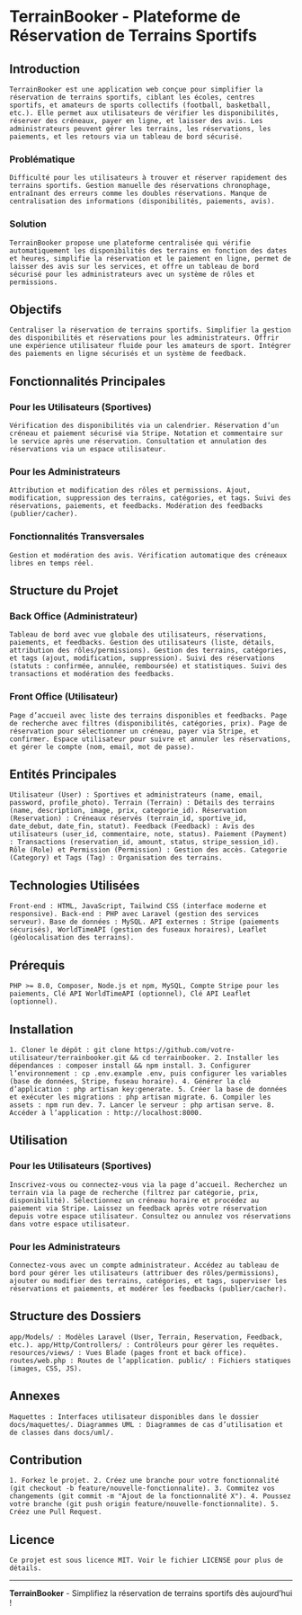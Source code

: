 # TerrainBooker - Plateforme de Réservation de Terrains Sportifs

## Introduction

`TerrainBooker est une application web conçue pour simplifier la réservation de terrains sportifs, ciblant les écoles, centres sportifs, et amateurs de sports collectifs (football, basketball, etc.). Elle permet aux utilisateurs de vérifier les disponibilités, réserver des créneaux, payer en ligne, et laisser des avis. Les administrateurs peuvent gérer les terrains, les réservations, les paiements, et les retours via un tableau de bord sécurisé.`

### Problématique

`Difficulté pour les utilisateurs à trouver et réserver rapidement des terrains sportifs. Gestion manuelle des réservations chronophage, entraînant des erreurs comme les doubles réservations. Manque de centralisation des informations (disponibilités, paiements, avis).`

### Solution

`TerrainBooker propose une plateforme centralisée qui vérifie automatiquement les disponibilités des terrains en fonction des dates et heures, simplifie la réservation et le paiement en ligne, permet de laisser des avis sur les services, et offre un tableau de bord sécurisé pour les administrateurs avec un système de rôles et permissions.`

## Objectifs

`Centraliser la réservation de terrains sportifs. Simplifier la gestion des disponibilités et réservations pour les administrateurs. Offrir une expérience utilisateur fluide pour les amateurs de sport. Intégrer des paiements en ligne sécurisés et un système de feedback.`

## Fonctionnalités Principales

### Pour les Utilisateurs (Sportives)

`Vérification des disponibilités via un calendrier. Réservation d’un créneau et paiement sécurisé via Stripe. Notation et commentaire sur le service après une réservation. Consultation et annulation des réservations via un espace utilisateur.`

### Pour les Administrateurs

`Attribution et modification des rôles et permissions. Ajout, modification, suppression des terrains, catégories, et tags. Suivi des réservations, paiements, et feedbacks. Modération des feedbacks (publier/cacher).`

### Fonctionnalités Transversales

`Gestion et modération des avis. Vérification automatique des créneaux libres en temps réel.`

## Structure du Projet

### Back Office (Administrateur)

`Tableau de bord avec vue globale des utilisateurs, réservations, paiements, et feedbacks. Gestion des utilisateurs (liste, détails, attribution des rôles/permissions). Gestion des terrains, catégories, et tags (ajout, modification, suppression). Suivi des réservations (statuts : confirmée, annulée, remboursée) et statistiques. Suivi des transactions et modération des feedbacks.`

### Front Office (Utilisateur)

`Page d’accueil avec liste des terrains disponibles et feedbacks. Page de recherche avec filtres (disponibilités, catégories, prix). Page de réservation pour sélectionner un créneau, payer via Stripe, et confirmer. Espace utilisateur pour suivre et annuler les réservations, et gérer le compte (nom, email, mot de passe).`

## Entités Principales

`Utilisateur (User) : Sportives et administrateurs (name, email, password, profile_photo). Terrain (Terrain) : Détails des terrains (name, description, image, prix, categorie_id). Réservation (Reservation) : Créneaux réservés (terrain_id, sportive_id, date_debut, date_fin, statut). Feedback (Feedback) : Avis des utilisateurs (user_id, commentaire, note, status). Paiement (Payment) : Transactions (reservation_id, amount, status, stripe_session_id). Rôle (Role) et Permission (Permission) : Gestion des accès. Categorie (Category) et Tags (Tag) : Organisation des terrains.`

## Technologies Utilisées

`Front-end : HTML, JavaScript, Tailwind CSS (interface moderne et responsive). Back-end : PHP avec Laravel (gestion des services serveur). Base de données : MySQL. API externes : Stripe (paiements sécurisés), WorldTimeAPI (gestion des fuseaux horaires), Leaflet (géolocalisation des terrains).`

## Prérequis

`PHP >= 8.0, Composer, Node.js et npm, MySQL, Compte Stripe pour les paiements, Clé API WorldTimeAPI (optionnel), Clé API Leaflet (optionnel).`

## Installation

`1. Cloner le dépôt : git clone https://github.com/votre-utilisateur/terrainbooker.git && cd terrainbooker. 2. Installer les dépendances : composer install && npm install. 3. Configurer l’environnement : cp .env.example .env, puis configurer les variables (base de données, Stripe, fuseau horaire). 4. Générer la clé d’application : php artisan key:generate. 5. Créer la base de données et exécuter les migrations : php artisan migrate. 6. Compiler les assets : npm run dev. 7. Lancer le serveur : php artisan serve. 8. Accéder à l’application : http://localhost:8000.`

## Utilisation

### Pour les Utilisateurs (Sportives)

`Inscrivez-vous ou connectez-vous via la page d’accueil. Recherchez un terrain via la page de recherche (filtrez par catégorie, prix, disponibilité). Sélectionnez un créneau horaire et procédez au paiement via Stripe. Laissez un feedback après votre réservation depuis votre espace utilisateur. Consultez ou annulez vos réservations dans votre espace utilisateur.`

### Pour les Administrateurs

`Connectez-vous avec un compte administrateur. Accédez au tableau de bord pour gérer les utilisateurs (attribuer des rôles/permissions), ajouter ou modifier des terrains, catégories, et tags, superviser les réservations et paiements, et modérer les feedbacks (publier/cacher).`

## Structure des Dossiers

`app/Models/ : Modèles Laravel (User, Terrain, Reservation, Feedback, etc.). app/Http/Controllers/ : Contrôleurs pour gérer les requêtes. resources/views/ : Vues Blade (pages front et back office). routes/web.php : Routes de l’application. public/ : Fichiers statiques (images, CSS, JS).`

## Annexes

`Maquettes : Interfaces utilisateur disponibles dans le dossier docs/maquettes/. Diagrammes UML : Diagrammes de cas d’utilisation et de classes dans docs/uml/.`

## Contribution

`1. Forkez le projet. 2. Créez une branche pour votre fonctionnalité (git checkout -b feature/nouvelle-fonctionnalite). 3. Commitez vos changements (git commit -m "Ajout de la fonctionnalité X"). 4. Poussez votre branche (git push origin feature/nouvelle-fonctionnalite). 5. Créez une Pull Request.`

## Licence

`Ce projet est sous licence MIT. Voir le fichier LICENSE pour plus de détails.`

---

**TerrainBooker** - Simplifiez la réservation de terrains sportifs dès aujourd’hui !